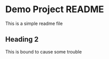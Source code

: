 # Demo Project README

This is a simple readme file

## Heading 2

This is bound to cause some trouble